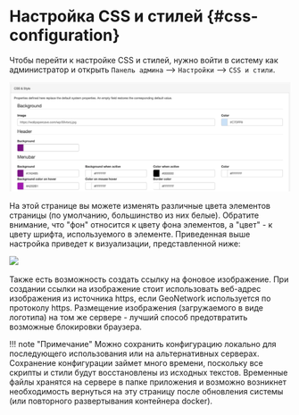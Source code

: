 # Настройка CSS и стилей {#css-configuration}

Чтобы перейти к настройке CSS и стилей, нужно войти в систему как администратор и 
открыть `Панель админа` --> `Настройки` --> `CSS и стили`.

![](img/css-screen.png)

На этой странице вы можете изменять различные цвета элементов страницы (по умолчанию, большинство из них белые). 
Обратите внимание, что "фон" относится к цвету фона элементов, а "цвет" - к цвету шрифта, используемого в элементе. 
Приведенная выше настройка приведет к визуализации, представленной ниже:

![](img/css-результат.png)

Также есть возможность создать ссылку на фоновое изображение. 
При создании ссылки на изображение стоит использовать веб-адрес изображения из источника https, 
если GeoNetwork используется по протоколу https. Размещение изображения (загружаемого в виде логотипа) на том же сервере - 
лучший способ предотвратить возможные блокировки браузера.

!!! note "Примечание"
    Можно сохранить конфигурацию локально для последующего использования или на альтернативных серверах. 
    Сохранение конфигурации займет много времени, поскольку все скрипты и стили будут восстановлены из исходных текстов. 
    Временные файлы хранятся на сервере в папке приложения и возможно возникнет необходимость вернуться 
    на эту страницу после обновления системы (или повторного развертывания контейнера docker).
